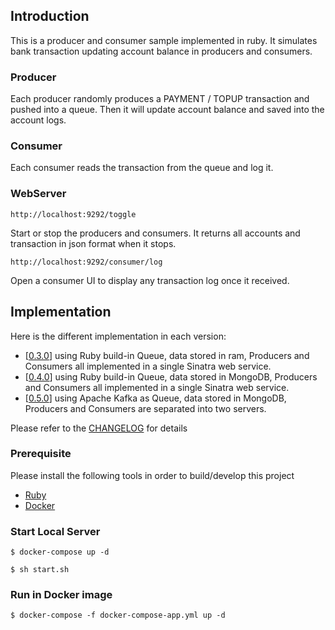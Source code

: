 ## Introduction
This is a producer and consumer sample implemented in ruby. 
It simulates bank transaction updating account balance in producers and consumers.

### Producer
Each producer randomly produces a PAYMENT / TOPUP transaction and pushed into a queue.
Then it will update account balance and saved into the account logs.

### Consumer
Each consumer reads the transaction from the queue and log it. 

### WebServer

`http://localhost:9292/toggle`

Start or stop the producers and consumers. 
It returns all accounts and transaction in json format when it stops.

`http://localhost:9292/consumer/log`

Open a consumer UI to display any transaction log once it received.

## Implementation

Here is the different implementation in each version:
* [[0.3.0](https://github.com/jtaisa/producer-consumer/tree/v0.3.0)] using Ruby build-in Queue, data stored in ram, Producers and Consumers all implemented in a single Sinatra web service.
* [[0.4.0](https://github.com/jtaisa/producer-consumer/tree/v0.4.0)] using Ruby build-in Queue, data stored in MongoDB, Producers and Consumers all implemented in a single Sinatra web service.
* [[0.5.0](https://github.com/jtaisa/producer-consumer/tree/v0.5.0)] using Apache Kafka as Queue, data stored in MongoDB, Producers and Consumers are separated into two servers. 

Please refer to the [CHANGELOG](./CHANGELOG) for details

### Prerequisite
Please install the following tools in order to build/develop this project

* [Ruby](https://www.ruby-lang.org)
* [Docker](https://docs.docker.com/install/)


### Start Local Server
`$ docker-compose up -d`

`$ sh start.sh`

### Run in Docker image

`$ docker-compose -f docker-compose-app.yml up -d`

